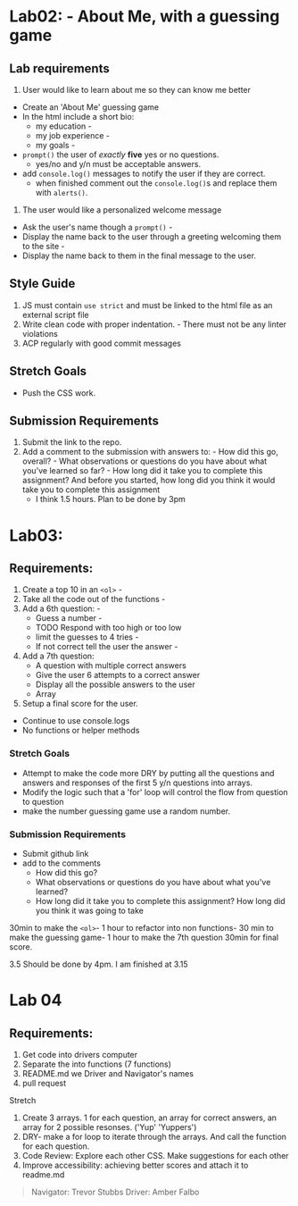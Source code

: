 # Lab02: - About Me, with a guessing game
## Lab requirements
1. User would like to learn about me so they can know me better
  - Create an 'About Me' guessing game
  - In the html include a short bio: 
    - my education -
    - my job experience -
    - my goals -
  - `prompt()` the user of *exactly* **five** yes or no questions.
    - yes/no and y/n must be acceptable answers.
  - add `console.log()` messages to notify the user if they are correct.
    - when finished comment out the `console.log()`s and replace them with `alerts()`.
1. The user would like a personalized welcome message
  - Ask the user's name though a `prompt()` -
  - Display the name back to the user through a greeting welcoming them to the site -
  - Display the name back to them in the final message to the user.

  ## Style Guide
  1. JS must contain `use strict` and must be linked to the html file as an external script file
  1. Write clean code with proper indentation. 
    - There must not be any linter violations
  1. ACP regularly with good commit messages

  ## Stretch Goals
  - Push the CSS work. 

  ## Submission Requirements
  1. Submit the link to the repo.
  1. Add a comment to the submission with answers to:
    - How did this go, overall?
    - What observations or questions do you have about what you've learned so far?
    - How long did it take you to complete this assignment? And before you started, how long did you think it would take you to complete this assignment
        - I think 1.5 hours. Plan to be done by 3pm

# Lab03:
## Requirements:

1. Create a top 10 in an `<ol>` -
1. Take all the code out of the functions -
1. Add a 6th question: -
    - Guess a number -
    - TODO Respond with too high or too low
    - limit the guesses to 4 tries -
    - If not correct tell the user the answer -
1. Add a 7th question:
    - A question with multiple correct answers
    - Give the user 6 attempts to a correct answer
    - Display all the possible answers to the user
    - Array
1. Setup a final score for the user. 

- Continue to use console.logs
- No functions or helper methods

### Stretch Goals
- Attempt to make the code more DRY by putting all the questions and answers and responses of the first 5 y/n questions into arrays.
- Modify the logic such that a 'for' loop will control the flow from question to question
- make the number guessing game use a random number.

### Submission Requirements
- Submit github link
- add to the comments
    - How did this go?
    - What observations or questions do you have about what you've learned?
    - How long did it take you to complete this assignment? How long did you think it was going to take

30min to make the `<ol>`-
1 hour to refactor into non functions-
30 min to make the guessing game-
1 hour to make the 7th question
30min for final score.

3.5 Should be done by 4pm.
I am finished at 3.15

# Lab 04

## Requirements:
1. Get code into drivers computer
1. Separate the into functions (7 functions)
1. README.md we Driver and Navigator's names
1. pull request

Stretch
1. Create 3 arrays.  1 for each question, an array for correct answers, an array for 2 possible resonses. ('Yup' 'Yuppers')
1. DRY- make a for loop to iterate through the arrays. And call the function for each question.
1. Code Review: Explore each other CSS. Make suggestions for each other
1. Improve accessibility: achieving better scores and attach it to readme.md


> Navigator: Trevor Stubbs
> Driver: Amber Falbo